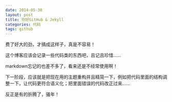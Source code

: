 ```yaml
---
date: 2014-05-30
layout: post
title: 你好GitHub & Jekyll
categories: 代码
tags: github
---
```


费了好大的劲，才搞成这样子，真是不容易！

这个博客应该会记录一些代码类的东西吧，且记且珍惜……

markdown忘记的也差不多了，看来还是不经常使用啊！

下一阶段，应该就是把现在用的主题重构并且精简一下，例如把代码里面的结构调整一下，让代码更符合语义化；把里面错误的代码改正过来……

反正是有的折腾了，骚年！